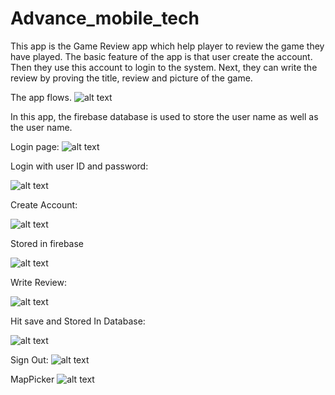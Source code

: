 # Advance_mobile_tech
 
This app is the Game Review app which help player to review the game they have played. The basic feature of the app is that user create the account. Then they use this account to login to the system. Next, they can write the review by proving the title, review and picture of the game. 

The app flows. ![alt text](https://i.imgur.com/6skOzxO.png)


In this app, the firebase database is used to store the user name as well as the user name.

Login page: 
![alt text](https://i.imgur.com/KBGtYJK.jpg)

Login with user ID and password: 


![alt text](https://i.imgur.com/0viZ8iN.jpg)


Create Account: 

![alt text](https://i.imgur.com/u8tJAT2.jpg)


Stored in firebase 

![alt text](https://i.imgur.com/eSRk0g7.png)


Write Review:

![alt text](https://i.imgur.com/4iSO23X.jpg)


Hit save and Stored In Database:

![alt text](https://i.imgur.com/OzLOJBJ.png)



Sign Out: ![alt text](https://i.imgur.com/QTvhNlM.png
)


MapPicker ![alt text](https://i.imgur.com/cYodgRT.jpg
)

